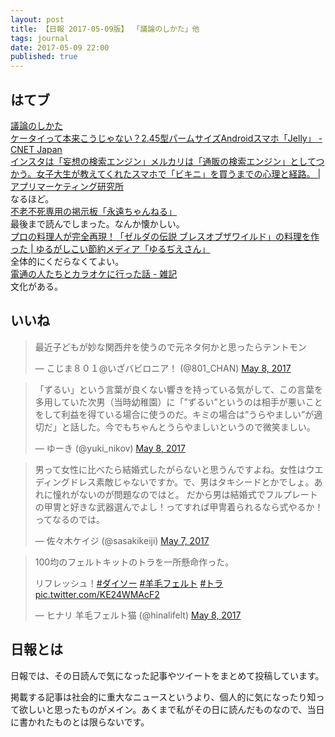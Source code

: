 ```yaml
---
layout: post
title: 【日報 2017-05-09版】 「議論のしかた」他
tags: journal
date: 2017-05-09 22:00
published: true
---
```



## はてブ

<div class="news"><a href="http://iwatam-server.sakura.ne.jp/software/giron/" target="_blank">議論のしかた</a>
<div class="newscomme"></div>
</div>

<div class="news"><a href="https://japan.cnet.com/article/35100793/" target="_blank">ケータイって本来こうじゃない？2.45型パームサイズAndroidスマホ「Jelly」 - CNET Japan</a>
<div class="newscomme"></div>
</div>

<div class="news"><a href="http://appmarketinglabo.net/insta-mercari/" target="_blank">インスタは「妄想の検索エンジン」メルカリは「通販の検索エンジン」としてつかう。女子大生が教えてくれたスマホで「ビキニ」を買うまでの心理と経路。 | アプリマーケティング研究所</a>
<div class="newscomme">なるほど。
</div>
</div>

<div class="news"><a href="https://naruhodo-aojiru.com/lp/furofushi/" target="_blank">不老不死専用の掲示板「永遠ちゃんねる」</a>
<div class="newscomme">最後まで読んでしまった。なんか懐かしい。
</div>
</div>

<div class="news"><a href="http://yurudie.com/foodexpenses/kanou004" target="_blank">プロの料理人が完全再現！「ゼルダの伝説 ブレスオブザワイルド」の料理を作った | ゆるがしこい節約メディア「ゆるぢえさん」</a>
<div class="newscomme">全体的にくだらなくてよい。
</div>
</div>

<div class="news"><a href="http://dktkyk.hatenablog.com/entry/2017/05/08/215219" target="_blank">電通の人たちとカラオケに行った話 - 雑記</a>
<div class="newscomme">文化がある。
</div>
</div>


## いいね

 <blockquote class="twitter-tweet"><p lang="ja" dir="ltr">最近子どもが妙な関西弁を使うので元ネタ何かと思ったらテントモン</p>&mdash; こじま８０１@いざバビロニア！ (@801_CHAN) <a href="https://twitter.com/801_CHAN/status/861577211253473280">May 8, 2017</a></blockquote>
<script async src="//platform.twitter.com/widgets.js" charset="utf-8"></script> 
 
 
<blockquote class="twitter-tweet"><p lang="ja" dir="ltr">「ずるい」という言葉が良くない響きを持っている気がして、この言葉を多用していた次男（当時幼稚園）に「”ずるい”というのは相手が悪いことをして利益を得ている場合に使うのだ。キミの場合は”うらやましい”が適切だ」と話した。今でもちゃんとうらやましいというので微笑ましい。</p>&mdash; ゆーき (@yuki_nikov) <a href="https://twitter.com/yuki_nikov/status/861375952147759104">May 8, 2017</a></blockquote>
<script async src="//platform.twitter.com/widgets.js" charset="utf-8"></script> 
 
 
<blockquote class="twitter-tweet"><p lang="ja" dir="ltr">男って女性に比べたら結婚式したがらないと思うんですよね。女性はウエディングドレス素敵じゃないですか。で、男はタキシードとかでしょ。あれに憧れがないのが問題なのではと。 
だから男は結婚式でフルプレートの甲冑と好きな武器選んでよし！ってすれば甲冑着られるなら式やるか！ってなるのでは。</p>&mdash; 佐々木ケイジ (@sasakikeiji) <a href="https://twitter.com/sasakikeiji/status/861190721063108609">May 7, 2017</a></blockquote>
<script async src="//platform.twitter.com/widgets.js" charset="utf-8"></script> 
 
 
<blockquote class="twitter-tweet"><p lang="ja" dir="ltr">100均のフェルトキットのトラを一所懸命作った。 
 
リフレッシュ！<a href="https://twitter.com/hashtag/%E3%83%80%E3%82%A4%E3%82%BD%E3%83%BC?src=hash">#ダイソー</a> <a href="https://twitter.com/hashtag/%E7%BE%8A%E6%AF%9B%E3%83%95%E3%82%A7%E3%83%AB%E3%83%88?src=hash">#羊毛フェルト</a> <a href="https://twitter.com/hashtag/%E3%83%88%E3%83%A9?src=hash">#トラ</a> <a href="https://t.co/KE24WMAcF2">pic.twitter.com/KE24WMAcF2</a></p>&mdash; ヒナリ 羊毛フェルト猫 (@hinalifelt) <a href="https://twitter.com/hinalifelt/status/861498727919374336">May 8, 2017</a></blockquote>
<script async src="//platform.twitter.com/widgets.js" charset="utf-8"></script> 
 

## 日報とは

日報では、その日読んで気になった記事やツイートをまとめて投稿しています。

掲載する記事は社会的に重大なニュースというより、個人的に気になったり知って欲しいと思ったものがメイン。あくまで私がその日に読んだものなので、当日に書かれたものとは限らないです。